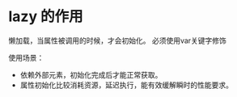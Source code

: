 # lazy 的作用

懒加载，当属性被调用的时候，才会初始化。
必须使用var关键字修饰

使用场景：
- 依赖外部元素，初始化完成后才能正常获取。
- 属性初始化比较消耗资源，延迟执行，能有效缓解瞬时的性能要求。